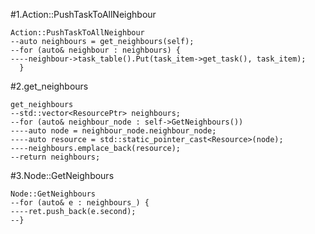 #1.Action::PushTaskToAllNeighbour

```
Action::PushTaskToAllNeighbour
--auto neighbours = get_neighbours(self);
--for (auto& neighbour : neighbours) {
----neighbour->task_table().Put(task_item->get_task(), task_item);
  }
```

#2.get_neighbours

```
get_neighbours
--std::vector<ResourcePtr> neighbours;
--for (auto& neighbour_node : self->GetNeighbours()) 
----auto node = neighbour_node.neighbour_node;
----auto resource = std::static_pointer_cast<Resource>(node);
----neighbours.emplace_back(resource);
--return neighbours;
```

#3.Node::GetNeighbours

```
Node::GetNeighbours
--for (auto& e : neighbours_) {
----ret.push_back(e.second);
--}
```
